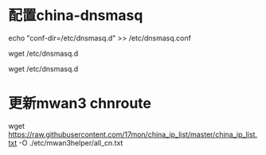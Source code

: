 # 配置china-dnsmasq

echo "conf-dir=/etc/dnsmasq.d" >> /etc/dnsmasq.conf

wget /etc/dnsmasq.d 

wget /etc/dnsmasq.d 

# 更新mwan3 chnroute

wget https://raw.githubusercontent.com/17mon/china_ip_list/master/china_ip_list.txt -O ./etc/mwan3helper/all_cn.txt
